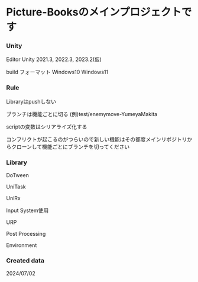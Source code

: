 # Picture-Booksのメインプロジェクトです
### Unity
Editor Unity 2021.3, 2022.3, 2023.2(仮)

build フォーマット Windows10 Windows11
### Rule
Libraryはpushしない

ブランチは機能ごとに切る
(例)test/enemymove-YumeyaMakita

scriptの変数はシリアライズ化する

コンフリクトが起こるのがつらいので新しい機能はその都度メインリポジトリからクローンして機能ごとにブランチを切ってください
### Library
DoTween

UniTask

UniRx

Input System使用

URP

Post Processing

Environment
### Created data
2024/07/02
